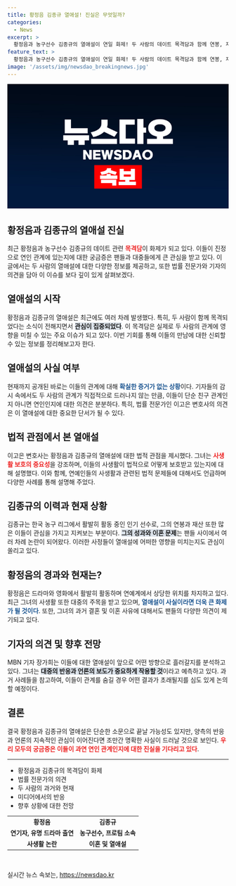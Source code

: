 ```yaml
---
title: 황정음 김종규 열애설! 진실은 무엇일까?
categories:
  - News
excerpt: >
  황정음과 농구선수 김종규의 열애설이 연일 화제! 두 사람의 데이트 목격담과 함께 연봉, 재산, 그리고 이혼에 얽힌 의혹들까지 밝혀진다. 사생활이 노출된 가운데, 이들이 다시 만날 수 있을까? 클릭하고 진실을 확인하세요!
feature_text: >
  황정음과 농구선수 김종규의 열애설이 연일 화제! 두 사람의 데이트 목격담과 함께 연봉, 재산, 그리고 이혼에 얽힌 의혹들까지 밝혀진다. 사생활이 노출된 가운데, 이들이 다시 만날 수 있을까? 클릭하고 진실을 확인하세요!
image: '/assets/img/newsdao_breakingnews.jpg'
---
```


<p><img src="/assets/img/newsdao_breakingnews.jpg" alt="implanttips 속보" /></p>

<h2 data-ke-size="size26">황정음과 김종규의 열애설 진실</h2>

<p data-ke-size="size16">최근 황정음과 농구선수 김종규의 데이트 관련 <b><span style="color: #ee2323;">목격담</span></b>이 화제가 되고 있다. 이들이 진정으로 연인 관계에 있는지에 대한 궁금증은 팬들과 대중들에게 큰 관심을 받고 있다. 이 글에서는 두 사람의 열애설에 대한 다양한 정보를 제공하고, 또한 법률 전문가와 기자의 의견을 담아 이 이슈를 보다 깊이 있게 살펴보겠다.</p>

<h2 data-ke-size="size26">열애설의 시작</h2>

<p data-ke-size="size16">황정음과 김종규의 열애설은 최근에도 여러 차례 발생했다. 특히, 두 사람이 함께 목격되었다는 소식이 전해지면서 <b><span style="background-color: #21538527;">관심이 집중되었다</span></b>. 이 목격담은 실제로 두 사람의 관계에 영향을 미칠 수 있는 주요 이슈가 되고 있다. 이번 기회를 통해 이들의 만남에 대한 신뢰할 수 있는 정보를 정리해보고자 한다.</p>

<h2 data-ke-size="size26">열애설의 사실 여부</h2>

<p data-ke-size="size16">현재까지 공개된 바로는 이들의 관계에 대해 <b><span style="color: #1a5490;">확실한 증거가 없는 상황</span></b>이다. 기자들의 감시 속에서도 두 사람의 관계가 직접적으로 드러나지 않는 만큼, 이들이 단순 친구 관계인지 아니면 연인인지에 대한 의견은 분분하다. 특히, 법률 전문가인 이고은 변호사의 의견은 이 열애설에 대한 중요한 단서가 될 수 있다.</p>

<h2 data-ke-size="size26">법적 관점에서 본 열애설</h2>

<p data-ke-size="size16">이고은 변호사는 황정음과 김종규의 열애설에 대한 법적 관점을 제시했다. 그녀는 <b><span style="color: #ee2323;">사생활 보호의 중요성</span></b>을 강조하며, 이들의 사생활이 법적으로 어떻게 보호받고 있는지에 대해 설명했다. 이와 함께, 연예인들의 사생활과 관련된 법적 문제들에 대해서도 언급하며 다양한 사례를 통해 설명해 주었다.</p>

<h2 data-ke-size="size26">김종규의 이력과 현재 상황</h2>

<p data-ke-size="size16">김종규는 한국 농구 리그에서 활발히 활동 중인 인기 선수로, 그의 연봉과 재산 또한 많은 이들이 관심을 가지고 지켜보는 부분이다. <b><span style="background-color: #21538527;">그의 성과와 이혼 문제</span></b>는 팬들 사이에서 여러 차례 논란이 되어왔다. 이러한 사정들이 열애설에 어떠한 영향을 미치는지도 관심이 쏠리고 있다.</p>

<h2 data-ke-size="size26">황정음의 경과와 현재는?</h2>

<p data-ke-size="size16">황정음은 드라마와 영화에서 활발히 활동하며 연예계에서 상당한 위치를 차지하고 있다. 최근 그녀의 사생활 또한 대중의 주목을 받고 있으며, <b><span style="color: #1a5490;">열애설이 사실이라면 더욱 큰 화제가 될 것이다</span></b>. 또한, 그녀의 과거 결혼 및 이혼 사유에 대해서도 팬들의 다양한 의견이 제기되고 있다.</p>

<h2 data-ke-size="size26">기자의 의견 및 향후 전망</h2>

<p data-ke-size="size16">MBN 기자 장가희는 이들에 대한 열애설이 앞으로 어떤 방향으로 흘러갈지를 분석하고 있다. 그녀는 <b><span style="background-color: #21538527;">대중의 반응과 언론의 보도가 중요하게 작용할 것</span></b>이라고 예측하고 있다. 과거 사례들을 참고하여, 이들이 관계를 숨길 경우 어떤 결과가 초래될지를 심도 있게 논의할 예정이다.</p>

<h2 data-ke-size="size26">결론</h2>

<p data-ke-size="size16">결국 황정음과 김종규의 열애설은 단순한 소문으로 끝날 가능성도 있지만, 양측의 반응과 언론의 지속적인 관심이 이어진다면 조만간 명확한 사실이 드러날 것으로 보인다. <b><span style="color: #ee2323;">우리 모두의 궁금증은 이들이 과연 연인 관계인지에 대한 진실을 기다리고 있다</span></b>.</p>

<hr>

<ul>
<li>황정음과 김종규의 목격담이 화제</li>
<li>법률 전문가의 의견</li>
<li>두 사람의 과거와 현재</li>
<li>미디어에서의 반응</li>
<li>향후 상황에 대한 전망</li>
</ul>

<table>
<tr>
<td style="text-align: center; height: 17px;"><b>황정음</b></td>
<td style="text-align: center; height: 17px;"><b>김종규</b></td>
</tr>
<tr>
<td style="text-align: center; height: 17px;"><b>연기자, 유명 드라마 출연</b></td>
<td style="text-align: center; height: 17px;"><b>농구선수, 프로팀 소속</b></td>
</tr>
<tr>
<td style="text-align: center; height: 17px;"><b>사생활 논란</b></td>
<td style="text-align: center; height: 17px;"><b>이혼 및 열애설</b></td>
</tr>
</table>

<p data-ke-size="size16">&nbsp;</p>
실시간 뉴스 속보는, <a href="https://newsdao.kr" rel="dofollow">https://newsdao.kr</a>


